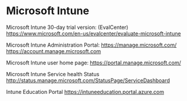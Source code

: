 
# Microsoft Intune

Microsoft Intune 30-day trial version: (EvalCenter)
https://www.microsoft.com/en-us/evalcenter/evaluate-microsoft-intune

Microsoft Intune Administration Portal:
https://manage.microsoft.com/ 
https://account.manage.microsoft.com

Microsoft Intune user home page:
https://portal.manage.microsoft.com/

Microsoft Intune Service health Status
http://status.manage.microsoft.com/StatusPage/ServiceDashboard

Intune Education Portal
https://intuneeducation.portal.azure.com


